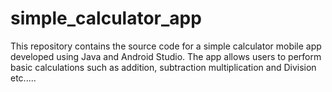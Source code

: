 # simple_calculator_app
This repository contains the source code for a simple calculator mobile app developed using Java and Android Studio. The app allows users to perform basic calculations such as addition, subtraction multiplication and Division etc.....
